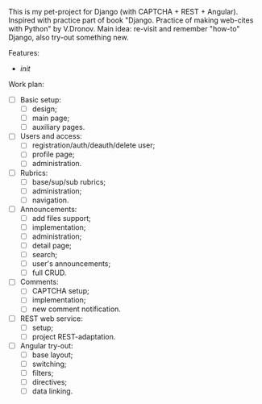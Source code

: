 This is my pet-project for Django (with CAPTCHA + REST + Angular). Inspired with practice part of book "Django. Practice of making web-cites with Python" by V.Dronov. Main idea: re-visit and remember "how-to" Django, also try-out something new.

Features:
- *init*

Work plan:
- [ ] Basic setup:
	- [ ] design;
	- [ ] main page; 
	- [ ] auxiliary pages.
- [ ] Users and access:
	- [ ] registration/auth/deauth/delete user; 
	- [ ] profile page;
	- [ ] administration.
- [ ] Rubrics:
	- [ ] base/sup/sub rubrics;
	- [ ] administration; 
	- [ ] navigation.
- [ ] Announcements: 
	- [ ] add files support;
	- [ ] implementation;
	- [ ] administration;
	- [ ] detail page;
	- [ ] search;
	- [ ] user's announcements;
	- [ ] full CRUD.
- [ ] Comments:
	- [ ] CAPTCHA setup;
	- [ ] implementation;
	- [ ] new comment notification.
- [ ] REST web service: 
	- [ ] setup;
	- [ ] project REST-adaptation.
- [ ] Angular try-out: 
	- [ ] base layout;
	- [ ] switching;
	- [ ] filters;
	- [ ] directives;
	- [ ] data linking.